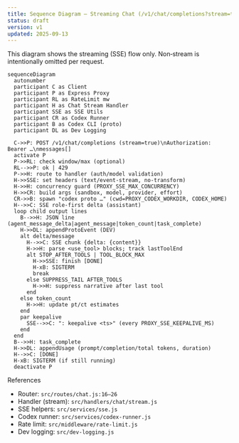 ```yaml
---
title: Sequence Diagram — Streaming Chat (/v1/chat/completions?stream=true)
status: draft
version: v1
updated: 2025-09-13
---
```


This diagram shows the streaming (SSE) flow only. Non‑stream is intentionally omitted per request.

```mermaid
sequenceDiagram
  autonumber
  participant C as Client
  participant P as Express Proxy
  participant RL as RateLimit mw
  participant H as Chat Stream Handler
  participant SSE as SSE Utils
  participant CR as Codex Runner
  participant B as Codex CLI (proto)
  participant DL as Dev Logging

  C->>P: POST /v1/chat/completions (stream=true)\nAuthorization: Bearer …\nmessages[]
  activate P
  P->>RL: check window/max (optional)
  RL-->>P: ok | 429
  P->>H: route to handler (auth/model validation)
  H->>SSE: set headers (text/event-stream, no-transform)
  H->>H: concurrency guard (PROXY_SSE_MAX_CONCURRENCY)
  H->>CR: build args (sandbox, model, provider, effort)
  CR->>B: spawn "codex proto …" (cwd=PROXY_CODEX_WORKDIR, CODEX_HOME)
  H-->>C: SSE role-first delta (assistant)
  loop child output lines
    B-->>H: JSON line (agent_message_delta|agent_message|token_count|task_complete)
    H->>DL: appendProtoEvent (DEV)
    alt delta/message
      H-->>C: SSE chunk {delta: {content}}
      H->>H: parse <use_tool> blocks; track lastToolEnd
      alt STOP_AFTER_TOOLS | TOOL_BLOCK_MAX
        H->>SSE: finish [DONE]
        H-xB: SIGTERM
        break
      else SUPPRESS_TAIL AFTER_TOOLS
        H->>H: suppress narrative after last tool
      end
    else token_count
      H->>H: update pt/ct estimates
    end
    par keepalive
      SSE-->>C: ": keepalive <ts>" (every PROXY_SSE_KEEPALIVE_MS)
    end
  end
  B-->>H: task_complete
  H->>DL: appendUsage (prompt/completion/total tokens, duration)
  H-->>C: [DONE]
  H-xB: SIGTERM (if still running)
  deactivate P
```

References

- Router: `src/routes/chat.js:16–26`
- Handler (stream): `src/handlers/chat/stream.js`
- SSE helpers: `src/services/sse.js`
- Codex runner: `src/services/codex-runner.js`
- Rate limit: `src/middleware/rate-limit.js`
- Dev logging: `src/dev-logging.js`
